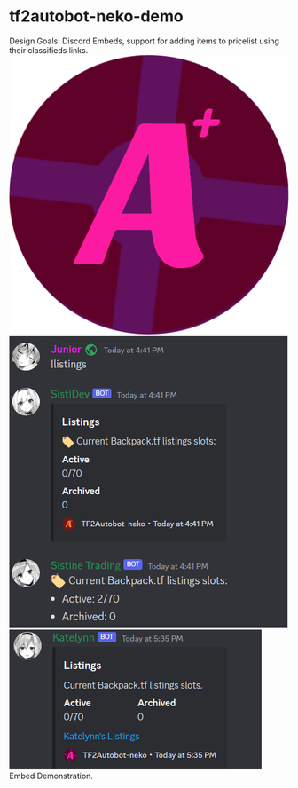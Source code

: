 # tf2autobot-neko-demo
<a>Design Goals: Discord Embeds, support for adding items to pricelist using their classifieds links.</a>
<img src="https://raw.githubusercontent.com/joe20050108/tf2autobot-neko-resources/main/logo.png">
<br>
<img src="https://github.com/joe20050108/tf2autobot-neko-demo/blob/main/example-autobot.png?raw=true">
<br>
<img src="https://raw.githubusercontent.com/joe20050108/tf2autobot-neko-demo/main/Screenshot%202023-08-04%20173754.png">
Embed
Demonstration.
